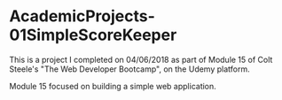 # AcademicProjects-01SimpleScoreKeeper

This is a project I completed on 04/06/2018 as part of Module 15 of Colt Steele's "The Web Developer Bootcamp", on the Udemy platform.

Module 15 focused on building a simple web application.
